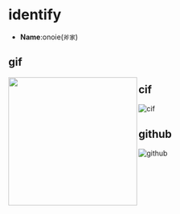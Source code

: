 # identify
 * **Name**:onoie(`斧家`)

## gif
<img src="http://rawgit.com/onoie/identify/master/onoie.gif" align="left" height="256" width="256"/>

## cif
![cif](http://rawgit.com/onoie/identify/master/peek.gif)

## github
![github](http://rawgit.com/onoie/identify/master/28139976.png)
